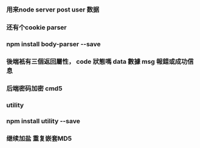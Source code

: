 ### 用来node server post user 数据
### 还有个cookie parser
### npm install body-parser --save
### 後端衹有三個返回屬性， code 狀態嗎 data 數據 msg 報錯或成功信息

### 后端密码加密 cmd5
### utility 
### npm install utility --save
### 继续加盐 重复嵌套MD5